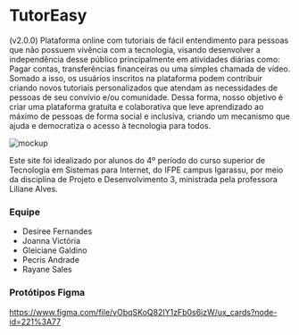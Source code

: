 # TutorEasy

(v2.0.0) Plataforma online com tutoriais de fácil entendimento para pessoas que não possuem vivência com a tecnologia, visando desenvolver a independência desse público principalmente em atividades diárias como: Pagar contas, transferências financeiras ou uma simples chamada de vídeo. Somado a isso, os usuários inscritos na plataforma podem contribuir criando novos tutoriais personalizados que atendam as necessidades de pessoas de seu convívio e/ou comunidade. Dessa forma, nosso objetivo é criar uma plataforma gratuita e colaborativa que leve aprendizado ao máximo de pessoas de forma social e inclusiva, criando um mecanismo que ajuda e democratiza o acesso à tecnologia para todos.

![mockup](https://user-images.githubusercontent.com/56517478/195844068-22b4b307-baf6-4eb0-b4fb-d8cfb236e72c.png)

Este site foi idealizado por alunos do 4º período do curso superior de Tecnologia em Sistemas para Internet, do IFPE campus Igarassu, por meio da disciplina de Projeto e Desenvolvimento 3, ministrada pela professora Liliane Alves.

### Equipe

* Desiree Fernandes
* Joanna Victória
* Gleiciane Galdino
* Pecris Andrade
* Rayane Sales

### Protótipos Figma

https://www.figma.com/file/vObqSKoQ82IY1zFb0s6izW/ux_cards?node-id=221%3A77
